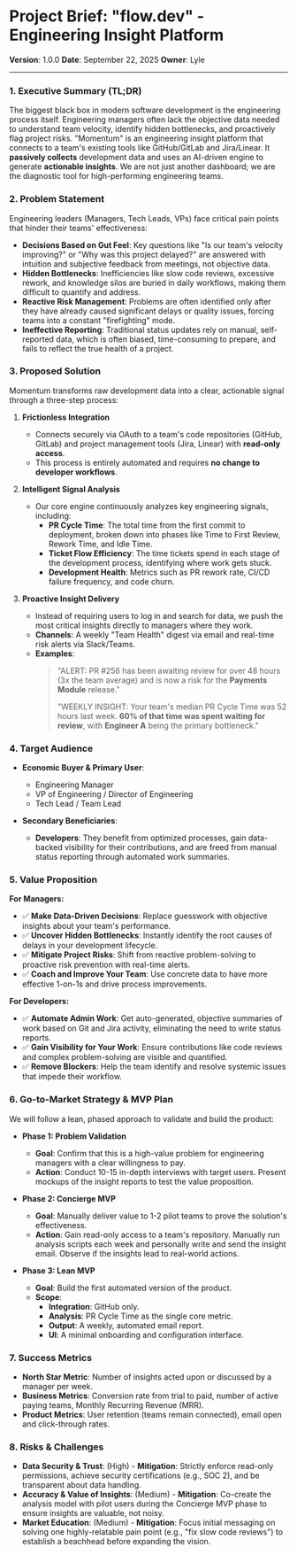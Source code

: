 # Project Brief: "flow.dev" - Engineering Insight Platform

**Version**: 1.0.0
**Date**: September 22, 2025
**Owner**: Lyle

---

### 1. Executive Summary (TL;DR)

The biggest black box in modern software development is the engineering process itself. Engineering managers often lack the objective data needed to understand team velocity, identify hidden bottlenecks, and proactively flag project risks. "Momentum" is an engineering insight platform that connects to a team's existing tools like GitHub/GitLab and Jira/Linear. It **passively collects** development data and uses an AI-driven engine to generate **actionable insights**. We are not just another dashboard; we are the diagnostic tool for high-performing engineering teams.

### 2. Problem Statement

Engineering leaders (Managers, Tech Leads, VPs) face critical pain points that hinder their teams' effectiveness:

* **Decisions Based on Gut Feel**: Key questions like "Is our team's velocity improving?" or "Why was this project delayed?" are answered with intuition and subjective feedback from meetings, not objective data.
* **Hidden Bottlenecks**: Inefficiencies like slow code reviews, excessive rework, and knowledge silos are buried in daily workflows, making them difficult to quantify and address.
* **Reactive Risk Management**: Problems are often identified only after they have already caused significant delays or quality issues, forcing teams into a constant "firefighting" mode.
* **Ineffective Reporting**: Traditional status updates rely on manual, self-reported data, which is often biased, time-consuming to prepare, and fails to reflect the true health of a project.

### 3. Proposed Solution

Momentum transforms raw development data into a clear, actionable signal through a three-step process:

1.  **Frictionless Integration**
    * Connects securely via OAuth to a team's code repositories (GitHub, GitLab) and project management tools (Jira, Linear) with **read-only access**.
    * This process is entirely automated and requires **no change to developer workflows**.

2.  **Intelligent Signal Analysis**
    * Our core engine continuously analyzes key engineering signals, including:
        * **PR Cycle Time**: The total time from the first commit to deployment, broken down into phases like Time to First Review, Rework Time, and Idle Time.
        * **Ticket Flow Efficiency**: The time tickets spend in each stage of the development process, identifying where work gets stuck.
        * **Development Health**: Metrics such as PR rework rate, CI/CD failure frequency, and code churn.

3.  **Proactive Insight Delivery**
    * Instead of requiring users to log in and search for data, we push the most critical insights directly to managers where they work.
    * **Channels**: A weekly "Team Health" digest via email and real-time risk alerts via Slack/Teams.
    * **Examples**:
        > "ALERT: PR #256 has been awaiting review for over 48 hours (3x the team average) and is now a risk for the **Payments Module** release."
        >
        > "WEEKLY INSIGHT: Your team's median PR Cycle Time was 52 hours last week. **60% of that time was spent waiting for review**, with **Engineer A** being the primary bottleneck."

### 4. Target Audience

* **Economic Buyer & Primary User**:
    * Engineering Manager
    * VP of Engineering / Director of Engineering
    * Tech Lead / Team Lead

* **Secondary Beneficiaries**:
    * **Developers**: They benefit from optimized processes, gain data-backed visibility for their contributions, and are freed from manual status reporting through automated work summaries.

### 5. Value Proposition

**For Managers:**
* ✅ **Make Data-Driven Decisions**: Replace guesswork with objective insights about your team's performance.
* ✅ **Uncover Hidden Bottlenecks**: Instantly identify the root causes of delays in your development lifecycle.
* ✅ **Mitigate Project Risks**: Shift from reactive problem-solving to proactive risk prevention with real-time alerts.
* ✅ **Coach and Improve Your Team**: Use concrete data to have more effective 1-on-1s and drive process improvements.

**For Developers:**
* ✅ **Automate Admin Work**: Get auto-generated, objective summaries of work based on Git and Jira activity, eliminating the need to write status reports.
* ✅ **Gain Visibility for Your Work**: Ensure contributions like code reviews and complex problem-solving are visible and quantified.
* ✅ **Remove Blockers**: Help the team identify and resolve systemic issues that impede their workflow.

### 6. Go-to-Market Strategy & MVP Plan

We will follow a lean, phased approach to validate and build the product:

* **Phase 1: Problem Validation**
    * **Goal**: Confirm that this is a high-value problem for engineering managers with a clear willingness to pay.
    * **Action**: Conduct 10-15 in-depth interviews with target users. Present mockups of the insight reports to test the value proposition.

* **Phase 2: Concierge MVP**
    * **Goal**: Manually deliver value to 1-2 pilot teams to prove the solution's effectiveness.
    * **Action**: Gain read-only access to a team's repository. Manually run analysis scripts each week and personally write and send the insight email. Observe if the insights lead to real-world actions.

* **Phase 3: Lean MVP**
    * **Goal**: Build the first automated version of the product.
    * **Scope**:
        * **Integration**: GitHub only.
        * **Analysis**: PR Cycle Time as the single core metric.
        * **Output**: A weekly, automated email report.
        * **UI**: A minimal onboarding and configuration interface.

### 7. Success Metrics

* **North Star Metric**: Number of insights acted upon or discussed by a manager per week.
* **Business Metrics**: Conversion rate from trial to paid, number of active paying teams, Monthly Recurring Revenue (MRR).
* **Product Metrics**: User retention (teams remain connected), email open and click-through rates.

### 8. Risks & Challenges

* **Data Security & Trust**: (High) - **Mitigation**: Strictly enforce read-only permissions, achieve security certifications (e.g., SOC 2), and be transparent about data handling.
* **Accuracy & Value of Insights**: (Medium) - **Mitigation**: Co-create the analysis model with pilot users during the Concierge MVP phase to ensure insights are valuable, not noisy.
* **Market Education**: (Medium) - **Mitigation**: Focus initial messaging on solving one highly-relatable pain point (e.g., "fix slow code reviews") to establish a beachhead before expanding the vision.